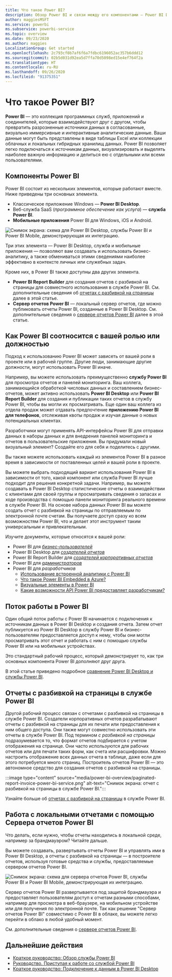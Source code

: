 ```yaml
---
title: Что такое Power BI?
description: Обзор Power BI и связи между его компонентами — Power BI Desktop, службой Power BI, Power BI Mobile, Сервером отчетов и Power BI Embedded.
author: maggiesMSFT
ms.service: powerbi
ms.subservice: powerbi-service
ms.topic: overview
ms.date: 09/23/2020
ms.author: maggies
LocalizationGroup: Get started
ms.openlocfilehash: 2c793cf0b7af6f6a7fdbc6196052ac357b6ddd12
ms.sourcegitcommit: 02b5d031d92ea5d7ffa70d5098ed15e4ef764f2a
ms.translationtype: HT
ms.contentlocale: ru-RU
ms.lasthandoff: 09/26/2020
ms.locfileid: "91375351"
---
```

# <a name="what-is-power-bi"></a>Что такое Power BI?
**Power BI** — это коллекция программных служб, приложений и соединителей, которые взаимодействуют друг с другом, чтобы превратить разрозненные источники данных в согласованные, визуально иммерсивные и интерактивные аналитические данные. Ваши данные могут быть представлены в виде таблицы Excel или коллекции облачных и локальных гибридных хранилищ данных. Power BI позволяет легко подключаться к источникам данных, визуализировать и выделять наиболее важную информацию и делиться ею с отдельными или всеми пользователями.

## <a name="the-parts-of-power-bi"></a>Компоненты Power BI
Power BI состоит из нескольких элементов, которые работают вместе. Ниже приведены три основных элемента. 
- Классическое приложение Windows — **Power BI Desktop**.
- Веб-служба SaaS (*программное обеспечение как услуга*) — **служба Power BI**. 
- **Мобильные приложения** Power BI для Windows, iOS и Android.

![Снимок экрана: схема для Power BI Desktop, службы Power BI и Power BI Mobile, демонстрирующая их интеграцию.](media/power-bi-overview/power-bi-overview-blocks.png)

Три этих элемента &mdash; Power BI Desktop, служба и мобильные приложения &mdash; позволяют вам создавать и использовать бизнес-аналитику, а также обмениваться этими сведениями наиболее эффективно в контексте личных или служебных задач.

Кроме них, в Power BI также доступны два других элемента.

- **Power BI Report Builder** для создания отчетов с разбивкой на страницы для совместного использования в службе Power BI. См. дополнительные сведения об [отчетах с разбивкой на страницы](#paginated-reports-in-the-power-bi-service) далее в этой статье.
- **Сервер отчетов Power BI** — локальный сервер отчетов, где можно публиковать отчеты Power BI, созданные в Power BI Desktop. См. дополнительные сведения о [сервере отчетов Power BI](#on-premises-reporting-with-power-bi-report-server) далее в этой статье.

## <a name="how-power-bi-matches-your-role"></a>Как Power BI соотносится с вашей ролью или должностью
Подход к использованию Power BI может зависеть от вашей роли в проекте или в рабочей группе. Другие люди, занимающие другие должности, могут использовать Power BI иначе.

Например, вы можете использовать преимущественно **службу Power BI** для просмотра отчетов и панелей мониторинга. Ваш коллега, занимающийся обработкой числовых данных и составлением бизнес-отчетов, может активно использовать **Power BI Desktop** или **Power BI Report Builder** для создания и публикации таких отчетов в службу Power BI, чтобы вы могли их просматривать. Еще один ваш коллега из отдела продаж может отдавать предпочтение **приложению Power BI для телефонов**, отслеживая квоты продаж и изучая данные о новых потенциальных клиентах.

Разработчики могут применять API-интерфейсы Power BI для отправки данных в наборы данных и для внедрения панелей мониторинга и отчетов в пользовательские приложения. Вы придумали новый визуальный элемент? Создайте его для себя и поделитесь с другими.  

Вы также можете использовать каждый из элементов Power BI в разное время в зависимости от поставленных целей и вашей роли в проекте.

Вы можете выбрать подходящий вариант использования Power BI в зависимости от того, какой компонент или служба Power BI лучше подходит для решения конкретной задачи. Например, вы можете создавать в Power BI Desktop статистические отчеты о взаимодействии с клиентами для своей группы и просматривать сведения о запасах и ходе производства с помощью панели мониторинга реального времени в службе Power BI. На основе набора данных Power BI вы можете создать отчет с разбивкой на страницы по отправляемым по электронной почте счетам. Вы получаете доступ сразу ко всем возможностям Power BI, что и делает этот инструмент таким универсальным и привлекательным.

Изучите документы, которые относятся к вашей роли:
- Power BI для [*бизнес-пользователей*](../consumer/end-user-consumer.md)
- Power BI Desktop для [*создателей отчетов*](desktop-what-is-desktop.md)
- Power BI Report Builder для [*создателей корпоративных отчетов*](../paginated-reports/paginated-reports-report-builder-power-bi.md)
- Power BI для [*администраторов*](../admin/service-admin-administering-power-bi-in-your-organization.md)
- Power BI для *разработчиков*
    * [Использование встроенной аналитики с Power BI](../developer/embedded/embedding.md)
    * [Что такое Power BI Embedded в Azure?](../developer/embedded/azure-pbie-what-is-power-bi-embedded.md)
    * [Визуальные элементы в Power BI](../developer/visuals/power-bi-custom-visuals.md)
    * [Какие возможности API Power BI предоставляет разработчикам?](../developer/automation/overview-of-power-bi-rest-api.md)

## <a name="the-flow-of-work-in-power-bi"></a>Поток работы в Power BI
Один общий поток работы с Power BI начинается с подключения к источникам данных в Power BI Desktop и создания отчета. Затем отчет публикуется из Power BI Desktop в службу Power BI и бизнес-пользователям предоставляется доступ к нему, чтобы они могли просматривать этот отчет и работать с ним с помощью службы Power BI или на мобильных устройствах.

Это стандартный рабочий процесс, который демонстрирует то, как три основных компонента Power BI дополняют друг друга.

В этой статье приведено подробное [сравнение Power BI Desktop и службы Power BI](../fundamentals/service-service-vs-desktop.md).

## <a name="paginated-reports-in-the-power-bi-service"></a>Отчеты с разбивкой на страницы в службе Power BI

Другой рабочий процесс связан с отчетами с разбивкой на страницы в службе Power BI. Создатели корпоративных отчетов разрабатывают отчеты с разбивкой на страницы для их печати или предоставления к ним общего доступа. Они также могут совместно использовать эти отчеты в службе Power BI. Под термином *с разбивкой на страницы* подразумевается то, что формат отчетов подбирается с учетом отображения на странице. Они часто используются для рабочих отчетов или для печати таких форм, как счета или расшифровки. Можно настроить отображение всех данных отчета в таблице, даже если для этого потребуется много страниц. Построитель отчетов Power BI — это автономное средство для создания отчетов с разбивкой на страницы.

:::image type="content" source="media/power-bi-overview/paginated-report-invoice-power-bi-service.png" alt-text="Снимок экрана: отчет с разбивкой на страницы в службе Power BI.":::

Узнайте больше об [отчетах с разбивкой на страницы](../paginated-reports/paginated-reports-report-builder-power-bi.md) в службе Power BI.

## <a name="on-premises-reporting-with-power-bi-report-server"></a>Работа с локальными отчетами с помощью Сервера отчетов Power BI

Что делать, если нужно, чтобы отчеты находились в локальной среде, например за брандмауэром?  Читайте дальше.

Вы можете создавать, развертывать отчеты Power BI и управлять ими в Power BI Desktop, а отчеты с разбивкой на страницы — в построителе отчетов, используя готовые средства и службы, предоставляемые сервером отчетов Power BI.

![Снимок экрана: схема для сервера отчетов Power BI, службы Power BI и Power BI Mobile, демонстрирующая их интеграцию.](media/power-bi-overview/power-bi-report-server2.png)

Сервер отчетов Power BI развертывается под защитой брандмауэра и предоставляет пользователям доступ к отчетам разными способами, например для просмотра в веб-браузере, на мобильном устройстве или для получения по электронной почте. Так как решение "Сервер отчетов Power BI" совместимо с Power BI в облаке, вы можете легко перейти в облако в любой удобный момент. 

См. дополнительные сведения о [сервере отчетов Power BI](../report-server/get-started.md).

## <a name="next-steps"></a>Дальнейшие действия
- [Краткое руководство: Обзор службы Power BI](../consumer/end-user-experience.md)   
- [Руководство. Приступая к работе со службой Power BI](service-get-started.md)
- [Краткое руководство: Подключение к данным в Power BI Desktop](../connect-data/desktop-quickstart-connect-to-data.md)
